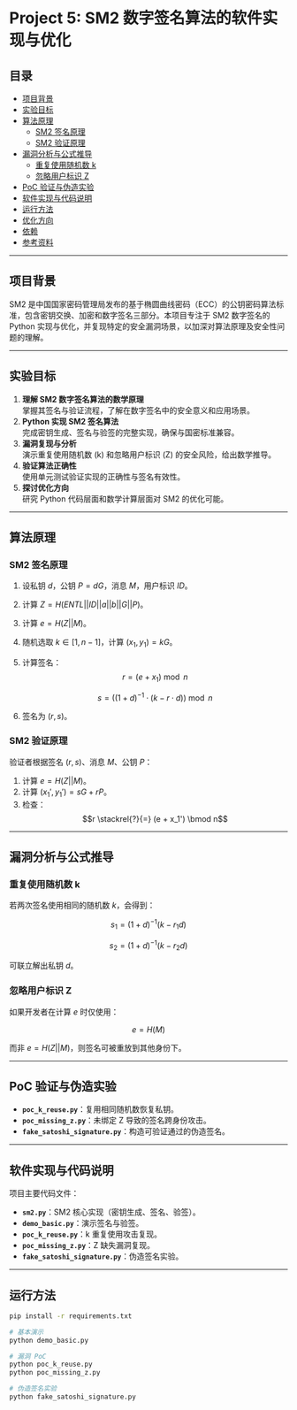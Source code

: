 # Project 5: SM2 数字签名算法的软件实现与优化

## 目录
- [项目背景](#项目背景)
- [实验目标](#实验目标)
- [算法原理](#算法原理)
  - [SM2 签名原理](#sm2-签名原理)
  - [SM2 验证原理](#sm2-验证原理)
- [漏洞分析与公式推导](#漏洞分析与公式推导)
  - [重复使用随机数 k](#重复使用随机数-k)
  - [忽略用户标识 Z](#忽略用户标识-z)
- [PoC 验证与伪造实验](#poc-验证与伪造实验)
- [软件实现与代码说明](#软件实现与代码说明)
- [运行方法](#运行方法)
- [优化方向](#优化方向)
- [依赖](#依赖)
- [参考资料](#参考资料)

---

## 项目背景
SM2 是中国国家密码管理局发布的基于椭圆曲线密码（ECC）的公钥密码算法标准，包含密钥交换、加密和数字签名三部分。本项目专注于 SM2 数字签名的 Python 实现与优化，并复现特定的安全漏洞场景，以加深对算法原理及安全性问题的理解。

---

## 实验目标
1. **理解 SM2 数字签名算法的数学原理**  
   掌握其签名与验证流程，了解在数字签名中的安全意义和应用场景。
2. **Python 实现 SM2 签名算法**  
   完成密钥生成、签名与验签的完整实现，确保与国密标准兼容。
3. **漏洞复现与分析**  
   演示重复使用随机数 \(k\) 和忽略用户标识 \(Z\) 的安全风险，给出数学推导。
4. **验证算法正确性**  
   使用单元测试验证实现的正确性与签名有效性。
5. **探讨优化方向**  
   研究 Python 代码层面和数学计算层面对 SM2 的优化可能。

---

## 算法原理

### SM2 签名原理
1. 设私钥 $d$，公钥 $P = dG$，消息 $M$，用户标识 $ID$。
2. 计算 $Z = H(ENTL || ID || a || b || G || P)$。
3. 计算 $e = H(Z || M)$。
4. 随机选取 $k \in [1, n-1]$，计算 $(x_1, y_1) = kG$。
5. 计算签名：
   $$r = (e + x_1) \bmod n$$
   
   $$s = ((1 + d)^{-1} \cdot (k - r \cdot d)) \bmod n$$
   
7. 签名为 $(r, s)$。

### SM2 验证原理
验证者根据签名 $(r, s)$、消息 $M$、公钥 $P$：
1. 计算 $e = H(Z || M)$。
2. 计算 $(x_1', y_1') = sG + rP$。
3. 检查：
   $$r \stackrel{?}{=} (e + x_1') \bmod n$$
---

## 漏洞分析与公式推导

### 重复使用随机数 k
若两次签名使用相同的随机数 $k$，会得到：

$$
s_1 = (1 + d)^{-1}(k - r_1 d)
$$

$$
s_2 = (1 + d)^{-1}(k - r_2 d)
$$

可联立解出私钥 $d$。

### 忽略用户标识 Z
如果开发者在计算 $e$ 时仅使用：

$$
e = H(M)
$$

而非 $e = H(Z || M)$，则签名可被重放到其他身份下。

---

## PoC 验证与伪造实验
- **`poc_k_reuse.py`**：复用相同随机数恢复私钥。
- **`poc_missing_z.py`**：未绑定 Z 导致的签名跨身份攻击。
- **`fake_satoshi_signature.py`**：构造可验证通过的伪造签名。

---

## 软件实现与代码说明
项目主要代码文件：
- **`sm2.py`**：SM2 核心实现（密钥生成、签名、验签）。
- **`demo_basic.py`**：演示签名与验签。
- **`poc_k_reuse.py`**：k 重复使用攻击复现。
- **`poc_missing_z.py`**：Z 缺失漏洞复现。
- **`fake_satoshi_signature.py`**：伪造签名实验。

---

## 运行方法
```bash
pip install -r requirements.txt

# 基本演示
python demo_basic.py

# 漏洞 PoC
python poc_k_reuse.py
python poc_missing_z.py

# 伪造签名实验
python fake_satoshi_signature.py
